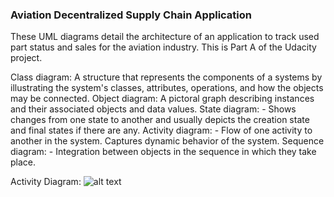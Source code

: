 ### Aviation Decentralized Supply Chain Application

These UML diagrams detail the architecture of an application to track used part status and sales for the aviation industry.  This is Part A of the Udacity project.   

Class diagram: A structure that represents the components of a systems by illustrating the system's classes, attributes, operations, and how the objects may be connected.
Object diagram: A pictoral graph describing instances and their associated objects and data values.
State diagram: - Shows changes from one state to another and usually depicts the creation state and final states if there are any.
Activity diagram: - Flow of one activity to another in the system. Captures dynamic behavior of the system.
Sequence diagram: - Integration between objects in the sequence in which they take place.



Activity Diagram: 
![alt text][activity]

[activity]:https://docs.google.com/viewer?url=https://github.com/mpUrban/Aviation_Decentralized_Supply_Chain/blob/master/diagrams/AviationUsedPartStoreUML_activity.pdf "Activity Diagram"
